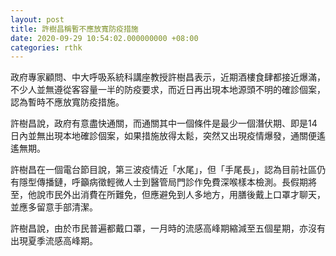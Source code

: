 ```yaml
---
layout: post
title: 許樹昌稱暫不應放寬防疫措施
date: 2020-09-29 10:54:02.000000000 +08:00
categories: rthk
---
```


政府專家顧問、中大呼吸系統科講座教授許樹昌表示，近期酒樓食肆都接近爆滿，不少人並無遵從客容量一半的防疫要求，而近日再出現本地源頭不明的確診個案，認為暫時不應放寬防疫措施。

許樹昌說，政府有意盡快通關，而通關其中一個條件是最少一個潛伏期、即是14日內並無出現本地確診個案，如果措施放得太鬆，突然又出現疫情爆發，通關便遙遙無期。

許樹昌在一個電台節目說，第三波疫情近「水尾」，但「手尾長」，認為目前社區仍有隱型傳播鏈，呼籲病徵輕微人士到醫管局門診作免費深喉樣本檢測。長假期將至，他說市民外出消費在所難免，但應避免到人多地方，用膳後戴上口罩才聊天，並應多留意手部清潔。

許樹昌說，由於市民普遍都戴口罩，一月時的流感高峰期縮減至五個星期，亦沒有出現夏季流感高峰期。
